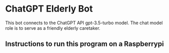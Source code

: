 # ChatGPT Elderly Bot
This bot connects to the ChatGPT API gpt-3.5-turbo model. The chat model role is to serve as a friendly elderly caretaker. 
## Instructions to run this program on a Raspberrypi
